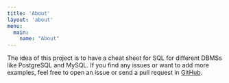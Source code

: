 ```yaml
---
title: 'About'
layout: 'about'
menu:
  main:
    name: "About"
---
```

The idea of this project is to have a cheat sheet for SQL 
for different DBMSs like PostgreSQL and MySQL.
If you find any issues or want to add more examples, 
feel free to open an issue or send a pull request in [GitHub](https://github.com/peymanslh/sql).
